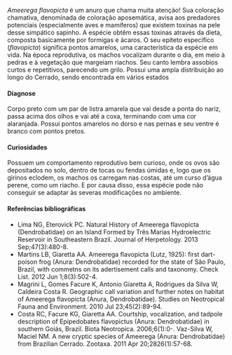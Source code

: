 ﻿*Ameerega flavopicta* é um anuro que chama muita atenção! Sua coloração chamativa, denominada de coloração <glossario>aposemática</glossario>, avisa aos predadores potenciais (especialmente aves e mamíferos) que existem toxinas na pele desse simpático sapinho.
A espécie obtêm essas toxinas através da dieta, composta basicamente por formigas e ácaros.  O seu <glossario>epíteto específico</glossario> (*flavopicta*) significa pontos amarelos, uma característica da espécie em vida.
Na época reprodutiva, os machos vocalizam durante o dia, em meio à pedras e à vegetação que margeiam riachos. Seu canto lembra assobios curtos e repetitivos, parecendo um grilo. Possui uma ampla distribuição ao longo do Cerrado, sendo encontrada em vários estados


#### Diagnose
Corpo preto com um par de listra amarela que vai desde a ponta do nariz, passa acima dos olhos e vai até a coxa, terminando com uma cor alaranjada. Possui pontos amarelos no dorso e nas pernas e seu ventre é branco com pontos pretos.


#### Curiosidades
Possuem um comportamento reprodutivo bem curioso, onde os ovos são depositados no solo, dentro de tocas ou fendas úmidas e, logo que os girinos eclodem, os machos os carregam nas costas, até um curso d’água <glossario>perene</glossario>, como um riacho. E por causa disso, essa espécie pode não conseguir se adaptar às severas modificações no ambiente.


#### Referências bibliográficas
* Lima NG, Eterovick PC. Natural History of Ameerega flavopicta (Dendrobatidae) on an Island Formed by Três Marias Hydroelectric Reservoir in Southeastern Brazil. Journal of Herpetology. 2013 Sep;47(3):480-8.
* Martins LB, Giaretta AA. Ameerega flavopicta (Lutz, 1925): first dart-poison frog (Anura: Dendrobatidae) recorded for the state of São Paulo, Brazil, with commetns on its adertisement calls and taxonomy. Check List. 2012 Jun 1;8(3):502-4.
* Magrini L, Gomes Facure K, Antonio Giaretta A, Rodrigues da Silva W, Caldeira Costa R. Geographic call variation and further notes on habitat of Ameerega flavopicta (Anura, Dendrobatidae). Studies on Neotropical Fauna and Environment. 2010 Jul 23;45(2):89-94.
* Costa RC, Facure KG, Giaretta AA. Courtship, vocalization, and tadpole description of Epipedobates flavopictus (Anura: Dendrobatidae) in southern Goiás, Brazil. Biota Neotropica. 2006;6(1):0-.
Vaz-Silva W, Maciel NM. A new cryptic species of Ameerega (Anura: Dendrobatidae) from Brazilian Cerrado. Zootaxa. 2011 Apr 20;2826(1):57-68.